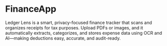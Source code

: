 # FinanceApp
Ledger Lens is a smart, privacy-focused finance tracker that scans and organizes receipts for tax purposes. Upload PDFs or images, and it automatically extracts, categorizes, and stores expense data using OCR and AI—making deductions easy, accurate, and audit-ready.
